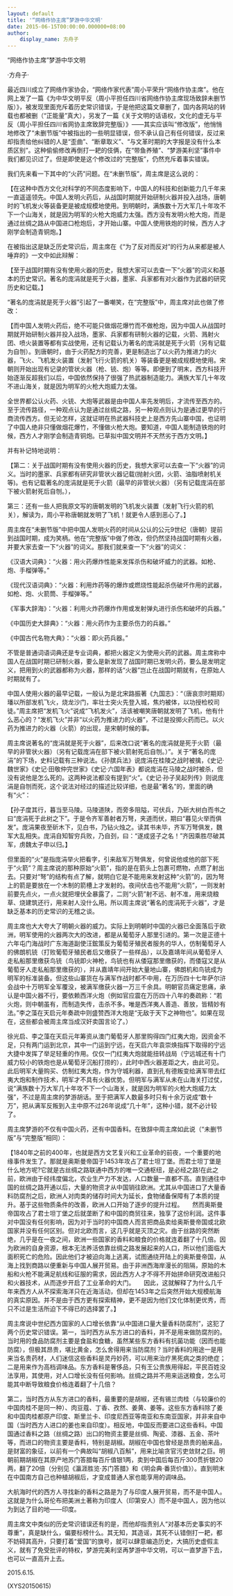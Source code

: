 ```yaml
---
layout: default
title: '“网络作协主席”梦游中华文明'
date: 2015-06-15T00:00:00.000000+08:00
author:
    display_name: 方舟子
---
```


“网络作协主席”梦游中华文明

·方舟子·

最近四川成立了网络作家协会，“网络作家代表”周小平荣升“网络作协主席”。他在网上发了一篇《为中华文明平反（周小平担任四川省网络作协主席现场致辞未删节版）》，被发现里面充斥着历史常识错误，于是他把这篇文章删了，国内各网站的转载也都被删（“正能量”真大），另发了一篇《关于文明的话语权，文化的虚无与平反（周小平担任四川省网协主席致辞完整版）》——其实应该叫“修改版”，他悄悄地修改了“未删节版”中被指出的一些明显错误，但不承认自己有任何错误，反过来却指责给他纠错的人是“歪曲”、“断章取义”、“与文革时期的大字报是没有什么本质区别”。这种偷偷修改再倒打一耙的伎俩，在“带鱼养殖”、“梦游美利坚”事件中我们都见识过了。但是即使是这个修改过的“完整版”，仍然充斥着事实错误。

我们先来看一下其中的“火药”问题。在“未删节版”，周主席是这么说的：

【在这种中西方文化对科学的不同态度影响下，中国人的科技和创新能力几千年来一直遥遥领先。中国人发明火药后，从战国时期就开始研制火器并投入战场，唐朝时的飞机发火等装备更是被成规模地使用。到明朝时，满族数十万大军几十年攻不下一个山海关，就是因为明军的火枪大炮威力太强。西方没有发明火枪大炮，而是通过丝绸之路从中国进口枪炮后，才开始山寨。中国人使用铁炮的时候，西方人才刚学会制造青铜炮。】

在被指出这是缺乏历史常识后，周主席在《“为了反对而反对”的行为从来都是被人唾弃的》一文中如此辩解：

【至于战国时期有没有使用火器的历史，我想大家可以去查一下“火器”的词义和基本的历史常识。著名的庞涓就是死于火器，墨家、兵家都有对火器作为武器的研究历史和记载。】

“著名的庞涓就是死于火器”引起了一番嘲笑，在“完整版”中，周主席对此也做了修改：

【而中国人发明火药后，绝不可能只做烟花爆竹而不做枪炮，因为中国人从战国时期就开始研制火器并投入战场，墨家、兵家都有研制火器的记载，火箭、溅射火团、喷火装置等都有实战使用，还有记载认为著名的庞涓就是死于火箭（另有记载为自刎）。到唐朝时，由于火药配方的完善，更是制造出了以火药为推进力的火器，飞火、飞机发火装置（发射飞行火箭的机关）等装备更是被成规模地使用。宋朝则开始出现有记录的管状火器（枪、铳、炮）等等。即便到了明末，西方科技开始逐渐反超我们以后，中国依然保持了很强了热武器制造能力。满族大军几十年攻不进山海关，就是因为明军的火枪大炮威力太强。

全世界都公认火药、火铳、大炮等武器是由中国人率先发明后，才流传至西方的。至于流传路径，一种观点认为是通过丝绸之路，另一种观点则认为是通过更早的行商流传西方。但无论怎样，这就证明在热武器科技史上是西方先山寨中国，也证明了中国人绝非只懂做烟花爆竹，不懂做火枪大炮。要知道，中国人能制造铁炮的时候，西方人才刚学会制造青铜炮。已草拟中国文明并不天然劣于西方文明。】

并有补记特地说明：

【第二：关于战国时期有没有使用火器的历史，我想大家可以去查一下“火器”的词义。当时的墨家、兵家都有研究非管状火器记载(抛射火团，火箭、油脂喷射机关等)。也有记载著名的庞涓就是死于火箭（最早的非管状火器）（另有记载庞涓在部下被火箭射死后自刎。），

第三：还有一些人把我原文写的唐朝发明的飞机发火装置（发射飞行火箭的机关），解读为，周小平称唐朝就发明了飞机！就更令人感到恶心了。】

周主席在“未删节版”中把中国人发明火药的时间从公认的公元9世纪（唐朝）提前到战国时期，成为笑柄。他在“完整版”中做了修改，但仍然坚持战国时期有火器，并要大家去查一下“火器”的词义。那我们就来查一下“火器”的词义：

《汉语大词典》：“火器：用火药爆炸性能来发挥杀伤和破坏威力的武器。如枪、炮、手榴弹等。”

《现代汉语词典》：“火器：利用炸药等的爆炸或燃烧性能起杀伤破坏作用的武器，如枪、炮、火箭筒、手榴弹等。”

《军事大辞海》：“火器：利用火炸药爆炸作用或发射弹丸进行杀伤和破坏的兵器。”

《中国历史大辞典》：“火器：用火药作为主要杀伤力的兵器。”

《中国古代名物大典》：“火器：即火药兵器。”

不管是普通词语词典还是专业词典，都把火器定义为使用火药的武器。周主席称中国人在战国时期已研制火器，要么是新发现了战国时期已发明火药，要么是发明定义，把用到火的武器都称为火器，那样的话“火器”岂止在战国时期就有，在原始人时期就有了。

中国人使用火器的最早记载，一般认为是北宋路振著《九国志》：“（唐哀宗时期郑）璠以所部发机飞火，烧龙沙门，率壮士突火先登入城，焦灼被体，以功授检校司徒。”周主席把“发机飞火”说成“飞机发火”，活该被嘲笑唐朝就发明了飞机，他有什么恶心的？“发机飞火”并非“以火药为推进力的火器”，不过是投掷火药而已。以火药为推进力的火器（火箭）的出现，是宋朝时候的事。

周主席说著名的“庞涓就是死于火器”，后来改口说“著名的庞涓就是死于火箭（最早的非管状火器）（另有记载庞涓在部下被火箭射死后自刎。）”。关于“著名的庞涓”的下场，史料记载有三种说法。《孙膑兵法》说庞涓在桂陵之战时被擒，《史记·魏世家》《史记·田敬仲完世家》《史记·六国年表》都说庞涓在马陵之战时被杀，但没有说他是怎么死的。这两种说法都没有提到“火”。《史记·孙子吴起列传》则说庞涓是自刎而死，这个说法对经过的描述比较详细，也是最“著名”的，里面的确有“火”：

【孙子度其行，暮当至马陵。马陵道陕，而旁多阻隘，可伏兵，乃斫大树白而书之曰“庞涓死于此树之下”。于是令齐军善射者万弩，夹道而伏，期曰“暮见火举而俱发”。庞涓果夜至斫木下，见白书，乃钻火烛之。读其书未毕，齐军万弩俱发，魏军大乱相失。庞涓自知智穷兵败，乃自刭，曰：“遂成竖子之名！”齐因乘胜尽破其军，虏魏太子申以归。】

但里面的“火”是指庞涓举火把看字，引来敌军万弩俱发，何曾说他或他的部下死于“火箭”？周主席说的那种原始“火箭”，指的是在箭头上包裹可燃物，点燃了射出去。只要对“弩”的结构有点了解，就明白它是不能用来发射这种“火箭”的，因为弩上的箭是要放在一个木制的箭槽上才发射的。夜间伏击也不能用“火箭”，一则发射前要先点火，一点火就把埋伏全暴露了，二则“火箭”射不远、射不准，用来烧粮草、烧建筑还行，用来射人没什么用。所以周主席说“著名的庞涓死于火器”，才是缺乏基本的历史常识的无稽之谈。

周主席也大大夸大了明朝火器的威力。实际上到明朝时中国的火器已全面落后于欧洲，明军使用的火器两次大的改进，都是从葡萄牙人那里引进的。第一次是正德十六年屯门海战时广东海道副使汪鋐策反为葡萄牙殖民者服务的华人，仿制葡萄牙人的佛朗机铳（打败葡萄牙殖民者后又缴获了一些样品），以及嘉靖年间从葡萄牙人走私船那里缴获鸟铳（鸟铳即火神枪，鸟铳也有从倭寇那里缴获的，而倭寇又是从葡萄牙人走私船那里缴获的），并从嘉靖年间开始大量地山寨，佛朗机和鸟铳成为明军的标准装备。但这些山寨货在与满军作战时都不中用，在万历四十七年萨尔浒会战中十万明军全军覆没，被满军缴获火器一万三千余具。明朝官员痛定思痛，承认是中国火器不行，要依赖西洋火炮（例如官应震在万历四十八年的奏疏称：“若火炮，则中朝虽有，而制造失传，击杀不多。唯是西洋夷人善造、善放，皆精妙有法。”李之藻在天启元年奏疏中则盛赞西洋大炮是“无敌于天下之神物也”。如果在现在，这些都会被周主席当成汉奸卖国言论了。）

徐光启、李之藻在天启元年筹资从澳门葡萄牙人那里购得四门红夷大炮，因资金不足，只有两门运到北京，其中一门运到宁远，在天启六年袁崇焕指挥下取得的宁远大捷中发挥了举足轻重的作用。仅仅一门红夷大炮就能扭转战局（宁远城还有十门威力较小的铁炮也是从葡萄牙沉船打捞的），此时中西火器差距之大，由此可见。此后明军大量购买、仿制红夷大炮，作为守城利器，直到孔有德叛变给满军带去红夷大炮和制作技术，明军才不具有火器优势。但明军与满军从未在山海关打过仗，说“满族数十万大军几十年攻不下一个山海关，就是因为明军的火枪大炮威力太强”，不过是周主席的梦游胡话。至于把满军人数最多时只有十余万说成“数十万”，把从满军反叛到入主中原不过26年说成“几十年”，这种小错，就不必计较了。

周主席梦游的不仅有中国火药，还有中国香料。在致辞中周主席如此说（“未删节版”与“完整版”相同）：

【1840年之前的400年，也就是西方文艺复兴和工业革命的前夜，一个重要的地缘事件发生了。那就是奥斯曼帝国于1453年攻占了君士坦丁堡。而君士坦丁堡是什么地方呢?它就是古丝绸之路联通中西方的唯一交通枢纽，是必经之路!在此之前，欧洲由于经纬度偏北，农业生产力不发达，人口数量一直都不高。直到通往中国的丝绸之路开通以后，大量的物资才从中国销往欧洲。尤其从中国进口了大量香料防腐剂之后，欧洲人对肉类的储存时间大为延长，食物储备保障有了本质的提升。基于这些物质条件的改善，欧洲人口开始了逐步的提升过程。　　然而奥斯曼帝国攻占了君士坦丁堡之后就垄断了和中国的商贸往来，独享了这份利润。这件事对中国没有任何影响，因为对于当时的中国商人而言把商品卖给奥斯曼帝国或北欧国家并没有任何区别。但对北欧而言，这几乎就是灭顶之灾。由于丝路的突然断绝，几乎是在一夜之间，欧洲一些国家的香料和粮食的价格就连着翻了十几倍。因为欧洲的自身资源，根本无法养活依靠丝绸之路发展起来的人口，所以他们面临大面积死亡的危险。因此他们才被迫向海上逃离，试图通绕开陆上的奥斯曼帝国，从海上找到商路以便重新与中国人展开贸易。由于非洲西海岸漫长的阻隔，原始的木船和火枪不能满足航线和征服的需求，因此西方人才不得不开始拼命研究改进船只和火器技术，从而逐步开启了工业革命的大门。　　因此，这就解释了为什么几千年来西方人从不探索海洋只在近海活动，但却在1453年之后突然开始大规模航海的真实原因。并不是由于西方更有探索精神，更不是因为他们文化体制更优秀，而只不过是生活所迫下不得已的选择罢了。】

周主席说中世纪西方国家的人口增长依靠“从中国进口量大量香料防腐剂”，这犯了两个历史常识错误。第一，当时西方从东方进口的香料，并不是用来做防腐剂的。当时用的食品防腐剂主要是食盐和食糖，虽然某些东方香料有抗菌功能（因而也能防腐），但极其昂贵，堪比黄金，怎么舍得用来当防腐剂？当时香料的用途一是用来当名贵药材，人们迷信这些香料是灵丹妙药，可以用来治疗黑死病之类的绝症；二是用来作为高档调味品。东方香料是奢侈品，只有王公贵族用得起，平民百姓没法享用，其使用，对人口增长没有任何影响。丝绸之路并不用来运送粮食，怎么可能其中断导致粮食价格连着翻了十几倍？

第二，当时西方从东方进口的香料，最重要的是胡椒，还有锡兰肉桂（与较廉价的中国肉桂不是同一种）、肉豆蔻、丁香、孜然、姜黄、姜等。这些东方香料除了姜和中国肉桂都原产印度、斯里兰卡、印度尼西亚等南亚和东南亚国家，并非来自中国（当时西方人进口的姜也来自印度）。相反地，中国反而要进口这些香料。中国国通过香料之路（丝绸之路）出口的物资主要是丝绸、陶瓷、漆器、五金、茶叶等，而进口的物资主要是香料，特别是胡椒。胡椒在中国也曾经是昂贵的舶来品，是财富的象征，以前有一个典故叫“胡椒八百斛”，用来比喻贪官污吏敛财之巨。明朝前期胡椒在其原产地苏门答腊每百斤值银1两，卖到中国后每百斤300贯折银20两，翻了20倍（分别见《瀛涯胜览·苏门答腊》和《明会典·番货价值》）。直到明末在中国南方自己也种植胡椒后，才变成普通人家也能享用的调味品。

大航海时代的西方人寻找新的香料之路是为了与印度人展开贸易，而不是中国人。这就是为什么哥伦布把美洲土著称为印度人（印第安人）而不是中国人，因为他以为到达了目的地——印度。

周主席文中类似的历史常识错误还有的是，而他却指责别人“对基本历史事实的不尊重”，真是缺什么，偏要标榜什么。其无知，其造谣，其死不认错倒打一耙，都不妨碍其高升，只要打着“爱国”的旗号，就可以肆意编造历史，大搞历史虚假主义，就有了免受批评的特权，梦游完美利坚再梦游中华文明，可以一直梦游下去，也可以一直高升上去。

2015.6.15.

(XYS20150615)

